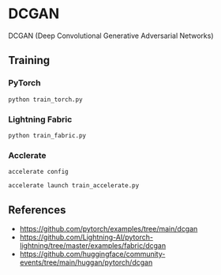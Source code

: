 # DCGAN

DCGAN (Deep Convolutional Generative Adversarial Networks)

## Training

### PyTorch

```
python train_torch.py
```

### Lightning Fabric

```
python train_fabric.py
```

### Acclerate

```
accelerate config
```

```
accelerate launch train_accelerate.py
```


## References
- https://github.com/pytorch/examples/tree/main/dcgan
- https://github.com/Lightning-AI/pytorch-lightning/tree/master/examples/fabric/dcgan
- https://github.com/huggingface/community-events/tree/main/huggan/pytorch/dcgan
